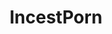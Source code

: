 ---
title: IncestPorn
crosslinks:
- PornStarletHQ
- incest
- holdthemoan
- Xev_Bellringer
- ukpolitics
- ElsaJean
- NSFW_Mistaken
- AlanaSummers
- EroShareDB
- CougarVids
- sisterporn
- Ash_Hollywood
- TwinGirls
- Incest_Gifs
- 4chan
- Reluctance
- MotherDaughter
- tipofmypenis
- SleepPorn
---